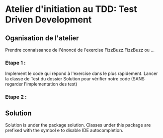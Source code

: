 # Atelier d'initiation au TDD: Test Driven Development 

## Oganisation de l'atelier 
Prendre connaissance de l'énoncé de l'exercise FizzBuzz.FizzBuzz ou ...

### Etape 1 : 
Implement le code qui répond à l'exercise dans le plus rapidement. 
Lancer la classe de Test du dossier Solution pour vérifier notre code (SANS regarder l'implementation des test)  

### Etape 2 : 


## Solution
Solution is under the package solution. Classes under this package are prefixed with the symbol ɵ to disable IDE autocompletion.